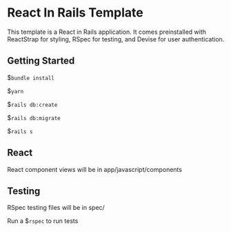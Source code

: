# React In Rails Template
This template is a React in Rails application. It comes preinstalled with ReactStrap for styling, RSpec for testing, and Devise for user authentication.

## Getting Started

$`bundle install`

$`yarn`

$`rails db:create`

$`rails db:migrate`

$`rails s`

## React
React component views will be in app/javascript/components

## Testing
RSpec testing files will be in spec/

Run a $`rspec` to run tests
